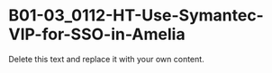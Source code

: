 

# B01-03_0112-HT-Use-Symantec-VIP-for-SSO-in-Amelia

Delete this text and replace it with your own content.
